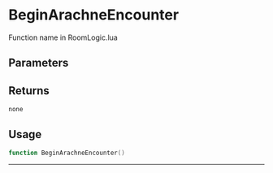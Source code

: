 # BeginArachneEncounter
Function name in RoomLogic.lua
## Parameters

## Returns
`none`
## Usage
```lua
function BeginArachneEncounter()
```
---
